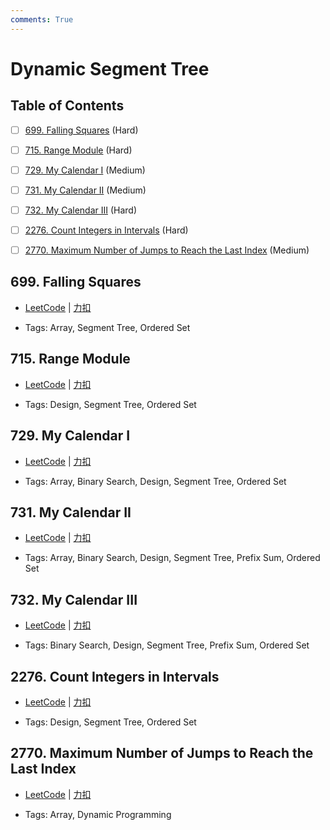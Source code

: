 ```yaml
---
comments: True
---
```


# Dynamic Segment Tree

## Table of Contents

- [ ] [699. Falling Squares](#699-falling-squares) (Hard)
- [ ] [715. Range Module](#715-range-module) (Hard)
- [ ] [729. My Calendar I](#729-my-calendar-i) (Medium)
- [ ] [731. My Calendar II](#731-my-calendar-ii) (Medium)
- [ ] [732. My Calendar III](#732-my-calendar-iii) (Hard)
- [ ] [2276. Count Integers in Intervals](#2276-count-integers-in-intervals) (Hard)
- [ ] [2770. Maximum Number of Jumps to Reach the Last Index](#2770-maximum-number-of-jumps-to-reach-the-last-index) (Medium)


## 699. Falling Squares

-    [LeetCode](https://leetcode.com/problems/falling-squares/) | [力扣](https://leetcode.cn/problems/falling-squares/)

-   Tags: Array, Segment Tree, Ordered Set



## 715. Range Module

-    [LeetCode](https://leetcode.com/problems/range-module/) | [力扣](https://leetcode.cn/problems/range-module/)

-   Tags: Design, Segment Tree, Ordered Set



## 729. My Calendar I

-    [LeetCode](https://leetcode.com/problems/my-calendar-i/) | [力扣](https://leetcode.cn/problems/my-calendar-i/)

-   Tags: Array, Binary Search, Design, Segment Tree, Ordered Set



## 731. My Calendar II

-    [LeetCode](https://leetcode.com/problems/my-calendar-ii/) | [力扣](https://leetcode.cn/problems/my-calendar-ii/)

-   Tags: Array, Binary Search, Design, Segment Tree, Prefix Sum, Ordered Set



## 732. My Calendar III

-    [LeetCode](https://leetcode.com/problems/my-calendar-iii/) | [力扣](https://leetcode.cn/problems/my-calendar-iii/)

-   Tags: Binary Search, Design, Segment Tree, Prefix Sum, Ordered Set



## 2276. Count Integers in Intervals

-    [LeetCode](https://leetcode.com/problems/count-integers-in-intervals/) | [力扣](https://leetcode.cn/problems/count-integers-in-intervals/)

-   Tags: Design, Segment Tree, Ordered Set



## 2770. Maximum Number of Jumps to Reach the Last Index

-    [LeetCode](https://leetcode.com/problems/maximum-number-of-jumps-to-reach-the-last-index/) | [力扣](https://leetcode.cn/problems/maximum-number-of-jumps-to-reach-the-last-index/)

-   Tags: Array, Dynamic Programming
